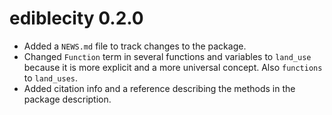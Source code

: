 # ediblecity 0.2.0

* Added a `NEWS.md` file to track changes to the package.
* Changed `Function` term in several functions and variables to `land_use` because it is more explicit and a more universal concept. Also `functions` to `land_uses`.
* Added citation info and a reference describing the methods in the package description.
